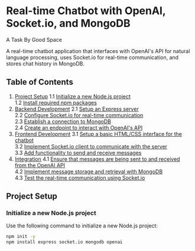 
# Real-time Chatbot with OpenAI, Socket.io, and MongoDB
A Task By Good Space

A real-time chatbot application that interfaces with OpenAI's API for natural language processing, uses Socket.io for real-time communication, and stores chat history in MongoDB.

## Table of Contents

1. [Project Setup](#project-setup)
    1.1 [Initialize a new Node.js project](#initialize-a-new-nodejs-project)  
    1.2 [Install required npm packages](#install-required-npm-packages)
2. [Backend Development](#backend-development)
    2.1 [Setup an Express server](#setup-an-express-server)  
    2.2 [Configure Socket.io for real-time communication](#configure-socketio-for-real-time-communication)  
    2.3 [Establish a connection to MongoDB](#establish-a-connection-to-mongodb)  
    2.4 [Create an endpoint to interact with OpenAI's API](#create-an-endpoint-to-interact-with-openais-api)
3. [Frontend Development](#frontend-development)
    3.1 [Setup a basic HTML/CSS interface for the chatbot](#setup-a-basic-htmlcss-interface-for-the-chatbot)  
    3.2 [Implement Socket.io client to communicate with the server](#implement-socketio-client-to-communicate-with-the-server)  
    3.3 [Add functionality to send and receive messages](#add-functionality-to-send-and-receive-messages)
4. [Integration](#integration)
    4.1 [Ensure that messages are being sent to and received from the OpenAI API](#ensure-that-messages-are-being-sent-to-and-received-from-the-openai-api)  
    4.2 [Implement message storage and retrieval with MongoDB](#implement-message-storage-and-retrieval-with-mongodb)  
    4.3 [Test the real-time communication using Socket.io](#test-the-real-time-communication-using-socketio)

## Project Setup

### Initialize a new Node.js project

Use the following command to initialize a new Node.js project:

```bash
npm init -y
npm install express socket.io mongodb openai
